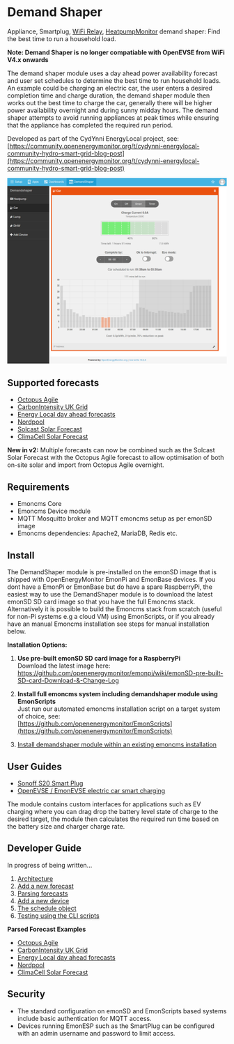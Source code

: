 # Demand Shaper

Appliance, Smartplug, [WiFi Relay](https://shop.openenergymonitor.com/wifi-mqtt-relay-thermostat/), [HeatpumpMonitor](https://heatpumpmonitor.org/) demand shaper: Find the best time to run a household load.

**Note: Demand Shaper is no longer compatiable with OpenEVSE from WiFi V4.x onwards**

The demand shaper module uses a day ahead power availability forecast and user set schedules to determine the best time to run household loads. An example could be charging an electric car, the user enters a desired completion time and charge duration, the demand shaper module then works out the best time to charge the car, generally there will be higher power availability overnight and during sunny midday hours. The demand shaper attempts to avoid running appliances at peak times while ensuring that the appliance has completed the required run period.

Developed as part of the CydYnni EnergyLocal project, see:
[https://community.openenergymonitor.org/t/cydynni-energylocal-community-hydro-smart-grid-blog-post](https://community.openenergymonitor.org/t/cydynni-energylocal-community-hydro-smart-grid-blog-post)

![demandshaper.png](images/demandshaper.png?v=1)

## Supported forecasts

- [Octopus Agile](https://octopus.energy/agile)
- [CarbonIntensity UK Grid](https://www.carbonintensity.org.uk/)
- [Energy Local day ahead forecasts](https://energylocal.org.uk)
- [Nordpool](https://www.nordpoolgroup.com/)
- [Solcast Solar Forecast](https://solcast.com)
- [ClimaCell Solar Forecast](https://www.climacell.co)

**New in v2:** Multiple forecasts can now be combined such as the Solcast Solar Forecast with the Octopus Agile forecast to allow optimisation of both on-site solar and import from Octopus Agile overnight.

## Requirements

- Emoncms Core
- Emoncms Device module
- MQTT Mosquitto broker and MQTT emoncms setup as per emonSD image
- Emoncms dependencies: Apache2, MariaDB, Redis etc.

## Install

The DemandShaper module is pre-installed on the emonSD image that is shipped with OpenEnergyMonitor EmonPi and EmonBase devices. If you dont have a EmonPi or EmonBase but do have a spare RaspberryPi, the easiest way to use the DemandShaper module is to download the latest emonSD SD card image so that you have the full Emoncms stack. Alternatively it is possible to build the Emoncms stack from scratch (useful for non-Pi systems e.g a cloud VM) using EmonScripts, or if you already have an manual Emoncms installation see steps for manual installation below.

**Installation Options:**

1. **Use pre-built emonSD SD card image for a RaspberryPi**<br>
Download the latest image here:<br>
https://github.com/openenergymonitor/emonpi/wiki/emonSD-pre-built-SD-card-Download-&-Change-Log

2. **Install full emoncms system including demandshaper module using EmonScripts**<br>
Just run our automated emoncms installation script on a target system of choice, see:<br>
[https://github.com/openenergymonitor/EmonScripts](https://github.com/openenergymonitor/EmonScripts)

3. [Install demandshaper module within an existing emoncms installation](docs/manual-install.md)

## User Guides

- [Sonoff S20 Smart Plug](https://guide.openenergymonitor.org/integrations/demandshaper-sonoff/)
- [OpenEVSE / EmonEVSE electric car smart charging](https://guide.openenergymonitor.org/integrations/demandshaper-openevse/)

The module contains custom interfaces for applications such as EV charging where you can drag drop the battery level state of charge to the desired target, the module then calculates the required run time based on the battery size and charger charge rate.

## Developer Guide

In progress of being written...

1. [Architecture](docs/architecture.md)
2. [Add a new forecast](docs/adding-a-new-forecast.md)
3. [Parsing forecasts](docs/forecasts/intro.md)
4. [Add a new device](docs/adding-a-new-device.md)
5. [The schedule object](docs/schedule-object.md)
6. [Testing using the CLI scripts](docs/using-cli-tools.md)

**Parsed Forecast Examples**

- [Octopus Agile](docs/forecasts/octopusagile.md)
- [CarbonIntensity UK Grid](docs/forecasts/carbonintensity.md)
- [Energy Local day ahead forecasts](docs/forecasts/energylocal.md)
- [Nordpool](docs/forecasts/nordpool.md)
- [ClimaCell Solar Forecast](docs/forecasts/climacell.md)

## Security

- The standard configuration on emonSD and EmonScripts based systems include basic authentication for MQTT access. 
- Devices running EmonESP such as the SmartPlug can be configured with an admin username and password to limit access.
